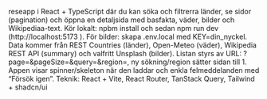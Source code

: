 reseapp i React + TypeScript där du kan söka och filtrerra länder, se sidor (pagination) och öppna en detaljsida med basfakta, väder, bilder och Wikipediaa-text. Kör lokalt: npbm install och sedan npm run dev (http://localhost:5173
). För bilder: skapa .env.local med KEY=din_nyckel. Data kommer från REST Countries (länder), Open-Meteo (väder), Wikipedia REST API (summary) och valfritt Unsplash (bilder). Listan styrs av URL: ?page=&pageSize=&query=&region=, ny sökning/region sätter sidan till 1. Appen visar spinner/skeleton när den laddar och enkla felmeddelanden med “Försök igen”. Teknik: React + Vite, React Router, TanStack Query, Tailwind + shadcn/ui